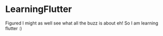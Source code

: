# LearningFlutter
Figured I might as well see what all the buzz is about eh! So I am learning flutter :)
